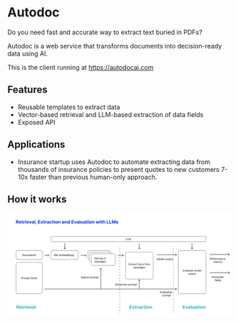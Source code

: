 # Autodoc

Do you need fast and accurate way to extract text buried in PDFs? 

Autodoc is a web service that transforms documents into decision-ready data using AI.

This is the client running at https://autodocai.com

## Features

- Reusable templates to extract data
- Vector-based retrieval and LLM-based extraction of data fields 
- Exposed API 

## Applications

- Insurance startup uses Autodoc to automate extracting data from thousands of insurance policies to present quotes to new customers 7-10x faster than previous human-only approach.

## How it works

![autodocflow](https://raw.githubusercontent.com/felgueres/autodoc/main/public/flow.png)
